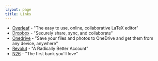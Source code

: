 ```yaml
---
layout: page
title: Links
---
```


* [Overleaf](https://www.overleaf.com?r=da435ecc&rm=d&rs=b) - "The easy to use, online, collaborative LaTeX editor"
* [Dropbox](https://db.tt/bBFwOqOR) - "Securely share, sync, and collaborate"
* [Onedrive](https://onedrive.live.com?invref=0f9c6e4e90bf447b&invscr=90) - "Save your files and photos to OneDrive and get them from any device, anywhere"
* [Revolut](https://revolut.com/referral/scark40l!G10D21) - "A Radically Better Account"
* [N26](https://n26.com/r/oscaro7893) - "The first bank you'll love"
